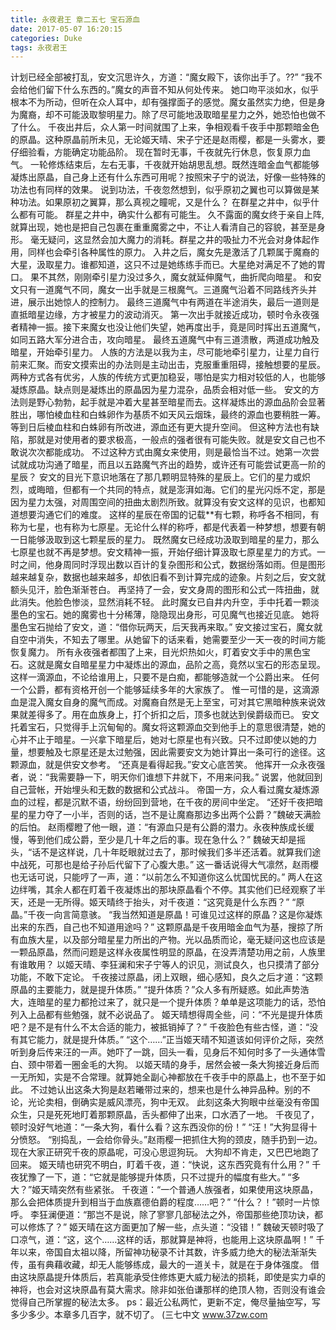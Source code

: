 ```yaml
---
title: 永夜君王 章二五七 宝石源血
date: 2017-05-07 16:20:15
categories: Duke
tags: 永夜君王
---
```


计划已经全部被打乱，安文沉思许久，方道：“魔女殿下，该你出手了。??”
“我不会给他们留下什么东西的。”魔女的声音不知从何处传来。
她口吻平淡如水，似乎根本不为所动，但听在众人耳中，却有强撑面子的感觉。魔女虽然实力绝，但是身为魔裔，却不可能汲取黎明星力。除了尽可能地汲取暗星星力之外，她恐怕也做不了什么。
千夜出井后，众人第一时间就围了上来，争相观看千夜手中那颗暗金色的原晶。这种原晶前所未见，无论姬天晴、宋子宁还是赵雨樱，都是一头雾水，要仔细验看，方能确定功能品阶。
现在暂时无事，千夜就先行休息，恢复原力血气。
一轮修炼结束后，左右无事，千夜就开始胡思乱想。既然连暗金血气都能够凝炼出原晶，自己身上还有什么东西可用呢？按照宋子宁的说法，好像一些特殊的功法也有同样的效果。
说到功法，千夜忽然想到，似乎原初之翼也可以算做是某种功法。如果原初之翼算，那么真视之瞳呢，又是什么？
在群星之井中，似乎什么都有可能。
群星之井中，确实什么都有可能生。
久不露面的魔女终于亲自上阵,就算出现，她也是把自己包裹在重重魔雾之中，不让人看清自己的容貌，甚至是身形。
毫无疑问，这显然会加大魔力的消耗。群星之井的吸扯力不光会对身体起作用，同样也会牵引各种属性的原力。
入井之后，魔女先是激活了几颗属于魔裔的大星，汲取星力。谁都知道，这只不过是她练练手而已。大星绝对满足不了她的胃口。
果不其然，刚刚牵引星力没过多久，魔女就延伸魔气，曲折爬向暗星。
和安文只有一道魔气不同，魔女一出手就是三根魔气。三道魔气沿着不同路线齐头并进，展示出她惊人的控制力。
最终三道魔气中有两道在半途消失，最后一道则是直抵暗星边缘，方才被星力的波动消灭。
第一次出手就接近成功，顿时令永夜强者精神一振。接下来魔女也没让他们失望，她再度出手，竟是同时挥出五道魔气，如同五路大军分进合击，攻向暗星。
最终五道魔气中有三道溃散，两道成功触及暗星，开始牵引星力。
人族的方法是以我为主，尽可能地牵引星力，让星力自行前来汇聚。而安文摸索出的办法则是主动出击，克服重重阻碍，接触想要的星辰。两种方式各有优劣，人族的传统方式更加稳妥，哪怕是实力相对较低的人，也能够凝炼原晶。缺点则是凝炼出的原晶因为星力混杂，品质会相对低一些。
安文的方法则是野心勃勃，起手就是冲着大星甚至暗星而去。这样凝炼出的源血品阶会显著胜出，哪怕棱血柱和白蛛卵作为基质不如天风云烟珠，最终的源血也要稍胜一筹。等到日后棱血柱和白蛛卵有所改进，源血还有更大提升空间。
但这种方法也有缺陷，那就是对使用者的要求极高，一般点的强者很有可能失败。就是安文自己也不敢说次次都能成功。
不过这种方式由魔女来使用，则是最恰当不过。她第一次尝试就成功沟通了暗星，而且以五路魔气齐出的趋势，或许还有可能尝试更高一阶的星辰？
安文的目光下意识地落在了那几颗明显特殊的星辰上。它们的星力或炽烈，或晦暗，但都有一个共同的特点，就是澎湃如海。它们的星光闪烁不定，那是因为星力太强，对周围空间的扭曲太剧烈所致。就算没有安文这样的见识，也都知道想要沟通它们的难度。
这样的星辰在帝国的记载**有七颗，称呼各不相同，有称为七星，也有称为七原星。无论什么样的称呼，都是代表着一种梦想，想要有朝一日能够汲取到这七颗星辰的星力。
既然魔女已经成功汲取到暗星的星力，那么七原星也就不再是梦想。安文精神一振，开始仔细计算汲取七原星星力的方式。一时之间，他身周同时浮现出数以百计的复杂图形和公式，数据纷落如雨。但是图形越来越复杂，数据也越来越多，却依旧看不到计算完成的迹象。片刻之后，安文就额头见汗，脸色渐渐苍白。
再坚持了一会，安文身周的图形和公式一阵扭曲，就此消失。他脸色惨淡，显然消耗不轻。
此时魔女已自井内升空，手中托着一颗淡墨色的宝石。她的魔雾也十分稀薄，隐隐现出身形，可见魔气也接近见底。
她将墨色宝石抛给了安文，道：“借你玩两天，后天我再来取。”
安文接过宝石，魔女就自空中消失，不知去了哪里。从她留下的话来看，她需要至少一天一夜的时间方能恢复魔力。
所有永夜强者都围了上来，目光炽热如火，盯着安文手中的黑色宝石。这就是魔女自暗星星力中凝炼出的源血，品阶之高，竟然以宝石的形态呈现。这样一滴源血，不论给谁用上，只要不是白痴，都能够造就一个公爵出来。
任何一个公爵，都有资格开创一个能够延续多年的大家族了。
惟一可惜的是，这滴源血是混入魔女自身的魔气而成。对魔裔自然是无上至宝，可对其它黑暗种族来说效果就差得多了。用在血族身上，打个折扣之后，顶多也就达到侯爵级而已。
安文托着宝石，只觉得手上沉甸甸的。魔女将这颗源血交到他手上的意思很清楚，她的心并不止于暗星。一兴拿下暗星后，她对七原星也有兴致。只不过即使以她的力量，想要触及七原星还是太过勉强，因此需要安文为她计算出一条可行的途径。这颗源血，就是供安文参考。
“还真是看得起我。”安文心底苦笑。
他挥开一众永夜强者，说：“我需要静一下，明天你们谁想下井就下，不用来问我。”
说罢，他就回到自己营帐，开始埋头和无数的数据和公式战斗。
帝国一方，众人看过魔女凝炼源血的过程，都是沉默不语，纷纷回到营地，在千夜的房间中坐定。
“还好千夜把暗星的星力夺了一小半，否则的话，岂不是让魔裔那边多出两个公爵？”魏破天满脸的后怕。
赵雨樱瞪了他一眼，道：“有源血只是有公爵的潜力。永夜种族成长缓慢，等到他们成公爵，至少是几十年之后的事。现在急什么？”
魏破天却是摇头，“话不是这样说，几十年眨眼就过去了，那时候我们多半还活着。就算我们途中战死，可那也是给子孙后代留下了心腹大患。”
这一番话说得大气凛然，赵雨櫻也无话可说，只能哼了一声，道：“以前怎么不知道你这么忧国忧民的。”
两人在这边绊嘴，其余人都在盯着千夜凝炼出的那块原晶看个不停。其实他们已经观察了半天，还是一无所得。姬天晴终于抬头，对千夜道：“这究竟是什么东西？”
“原晶。”千夜一向言简意骇。
“我当然知道是原晶！可谁见过这样的原晶？这是你凝炼出来的东西，自己也不知道用途吗？”
这颗原晶是千夜用暗金血气为基，搜掠了所有血族大星，以及部分暗星星力所出的产物。光以品质而论，毫无疑问这也应该是一颗品原晶，然而问题是这样永夜属性明显的原晶，在没弄清楚功用之前，人族里有谁敢用？
以姬天晴、李狂澜和宋子宁等人的识见，测试良久，也只摸清了部分功能，不敢下定论。
千夜接过原晶，闭上双眼，细心感知，良久之后才道：“这颗原晶的主要能力，就是提升体质。”
“提升体质？”众人多有所疑惑。如此声势浩大，连暗星的星力都抢过来了，就只是一个提升体质？单单是这项能力的话，恐怕列入上品都有些勉强，就不必说品了。
姬天晴想得周全些，问：“不光是提升体质吧？是不是有什么不太合适的能力，被抵销掉了？”
千夜脸色有些古怪，道：“没有其它能力，就是提升体质。”
“这个……”正当姬天晴不知道该如何评价之际，突然听到身后传来汪的一声。她吓了一跳，回头一看，见身后不知何时多了一头通体雪白、颈中带着一圈金毛的大狗。
以姬天晴的身手，居然会被一条大狗接近身后而一无所知，实是不合常理。就算她全副心神都放在千夜手中的原晶上，也不至于如此。
不过她认出这条大狗是赵若曦带过来的，想来也是什么神异品种。别的不论，光论卖相，倒确实是威风漂亮，狗中无双。
此刻这条大狗眼中丝毫没有帝国众生，只是死死地盯着那颗原晶，舌头都伸了出来，口水洒了一地。
千夜见了，顿时没好气地道：“一条大狗，看什么看？这东西没你的份！”
“汪！”大狗显得十分愤怒。
“别捣乱，一会给你骨头。”赵雨樱一把抓住大狗的颈皮，随手扔到一边。现在大家正研究千夜的原晶呢，可没心思逗狗玩。
大狗却不肯走，又巴巴地跑了回来。
姬天晴也研究不明白，盯着千夜，道：“快说，这东西究竟有什么用？”
千夜犹豫了一下，道：“它就是能够提升体质，只不过提升的幅度有些大。”
“多大？”姬天晴突然有些紧张。
千夜道：“一个普通人族强者，如果使用这块原晶，那么会把体质提升到相当于血族嘉德伯爵的程度……吧？”
“什么？！”顿时一片惊呼。
李狂澜便道：“那岂不是说，除了寥寥几部秘法之外，帝国那些绝顶功诀，都可以修炼了？”
姬天晴在这方面更加了解一些，点头道：“没错！”
魏破天顿时吸了口凉气，道：“这，这个……这样的话，那就算是神将，也能用上这块原晶啊！”
千年以来，帝国自太祖以降，所留神功秘录不计其数，许多威力绝大的秘法渐渐失传，虽有典藉收藏，却无人能够练成，最大的一道关卡，就是在于身体强度。
借由这块原晶提升体质后，若真能承受住修炼更大威力秘法的损耗，即使是实力卓的神将，也会对这块原晶有莫大需求。除非如张伯谦那样的绝顶人物，否则没有谁会觉得自己所掌握的秘法太多。
ps：最近公私两忙，更新不定，俺尽量抽空写，写多少多少。本章多几百字，就不切了。
(三七中文 www.37zw.com